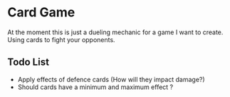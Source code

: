 # Card Game

At the moment this is just a dueling mechanic for a game I want to create. Using cards to fight your opponents.

## Todo List
* Apply effects of defence cards (How will they impact damage?)
* Should cards have a minimum and maximum effect ?